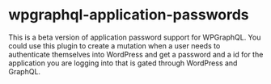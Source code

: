 # wpgraphql-application-passwords
This is a beta version of application password support for WPGraphQL.  You could use this plugin to create a mutation when a user needs to authenticate
themselves into WordPress and get a password and a id for the application you are logging into that is gated through WordPress and GraphQL.
